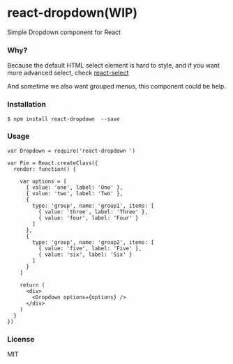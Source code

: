 react-dropdown(WIP)
==============

Simple Dropdown component for React


### Why?

Because the default HTML select element is hard to style, and if you want more advanced select, check [react-select](https://github.com/JedWatson/react-select)

And sometime we also want grouped menus, this component could be help.

### Installation

```
$ npm install react-dropdown  --save
```

### Usage

```
var Dropdown = require('react-dropdown ')

var Pie = React.createClass({
  render: function() {

    var options = [
      { value: 'one', label: 'One' },
      { value: 'two', label: 'Two' },
      {
        type: 'group', name: 'group1', items: [
          { value: 'three', label: 'Three' },
          { value: 'four', label: 'Four' }
        ]
      },
      {
        type: 'group', name: 'group2', items: [
          { value: 'five', label: 'Five' },
          { value: 'six', label: 'Six' }
        ]
      }
    ]

    return (
      <div>
        <Dropdown options={options} />
      </div>
    )
  }
})

```

### License

MIT